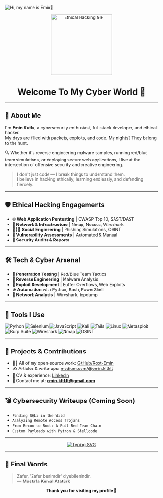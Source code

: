 
![ Hi, my name is Emin👾](https://images-wixmp-ed30a86b8c4ca887773594c2.wixmp.com/f/c83c004e-1370-4756-88e5-4071de797088/dgdq8br-09cc7ad6-a021-47a5-b0e0-917b12b0f7a7.gif?token=eyJ0eXAiOiJKV1QiLCJhbGciOiJIUzI1NiJ9.eyJzdWIiOiJ1cm46YXBwOjdlMGQxODg5ODIyNjQzNzNhNWYwZDQxNWVhMGQyNmUwIiwiaXNzIjoidXJuOmFwcDo3ZTBkMTg4OTgyMjY0MzczYTVmMGQ0MTVlYTBkMjZlMCIsIm9iaiI6W1t7InBhdGgiOiJcL2ZcL2M4M2MwMDRlLTEzNzAtNDc1Ni04OGU1LTQwNzFkZTc5NzA4OFwvZGdkcThici0wOWNjN2FkNi1hMDIxLTQ3YTUtYjBlMC05MTdiMTJiMGY3YTcuZ2lmIn1dXSwiYXVkIjpbInVybjpzZXJ2aWNlOmZpbGUuZG93bmxvYWQiXX0.tqRMtE-b2QiI2nnefNxSDMJvZCcYqFmq2ccg_Xfzqb8)
<p align="center">
  <img src="https://media2.giphy.com/media/v1.Y2lkPTc5MGI3NjExdzRraXMxNDFtODdwZ2FucXNlY3hta2U3eXNscW9qanh1aDdlc2FobyZlcD12MV9pbnRlcm5hbF9naWZfYnlfaWQmY3Q9Zw/axUE5IV9YoJ9ObTydP/giphy.gif" alt="Ethical Hacking GIF" width="200">
</p>


<h1 align="center"><b>Welcome To My Cyber World 👾</b></h1>

---

## 🧠 About Me

I'm **Emin Kutlu**, a cybersecurity enthusiast, full-stack developer, and ethical hacker.  
My days are filled with packets, exploits, and code. My nights? They belong to the hunt.

🔍 Whether it's reverse engineering malware samples, running red/blue team simulations, or deploying secure web applications, I live at the intersection of offensive security and creative engineering.

> I don't just code — I break things to understand them.  
> I believe in hacking ethically, learning endlessly, and defending fiercely.

---

## 🛡️ Ethical Hacking Engagements

- 🌐 **Web Application Pentesting** | OWASP Top 10, SAST/DAST
- 🔗 **Network & Infrastructure** | Nmap, Nessus, Wireshark
- 🧑‍🤝‍🧑 **Social Engineering** | Phishing Simulations, OSINT
- 🦺 **Vulnerability Assessments** | Automated & Manual
- 📄 **Security Audits & Reports**

---

## 🛠️ Tech & Cyber Arsenal

- 🧬 **Penetration Testing** | Red/Blue Team Tactics
- 🧠 **Reverse Engineering** | Malware Analysis
- 🔐 **Exploit Development** | Buffer Overflows, Web Exploits
- ⚙️ **Automation** with Python, Bash, PowerShell
- 📡 **Network Analysis** | Wireshark, tcpdump

---

## 🧰 Tools I Use

![Python](https://img.shields.io/badge/python-%233776AB.svg?style=for-the-badge&logo=python&logoColor=white)
![Selenium](https://img.shields.io/badge/-selenium-%43B02A?style=for-the-badge&logo=selenium&logoColor=white)
![JavaScript](https://img.shields.io/badge/javascript-%23323330.svg?style=for-the-badge&logo=javascript&logoColor=%23F7DF1E)
![Kali](https://img.shields.io/badge/Kali-%23004243.svg?style=for-the-badge&logo=kalilinux&logoColor=white)
![Tails](https://img.shields.io/badge/Tails%20-56347C?&style=for-the-badge&logo=tails&logoColor=white)
![Linux](https://img.shields.io/badge/Linux-FCC624?style=for-the-badge&logo=linux&logoColor=black)
![Metasploit](https://img.shields.io/badge/Metasploit-%2320232a.svg?style=for-the-badge)
![Burp Suite](https://img.shields.io/badge/Burp%20Suite-orange?style=for-the-badge)
![Wireshark](https://img.shields.io/badge/Wireshark-006CA2?style=for-the-badge&logo=wireshark&logoColor=white)
![Nmap](https://img.shields.io/badge/Nmap-00497B?style=for-the-badge)
![OSINT](https://img.shields.io/badge/OSINT-%23FF69B4?style=for-the-badge)

---


## 📝 Projects & Contributions

- 👨‍💻 All of my open-source work: [GitHub/Root-Emin](https://github.com/Root-Emin)
- ✍️ Articles & write-ups: [medium.com/@emin.kltklt](https://medium.com/@emin.kltklt)
- 💼 CV & experience: [LinkedIn](https://www.linkedin.com/in/emin-kutlu0101/)
- 📧 Contact me at: **emin.kltklt@gmail.com**

---

## 💣 Cybersecurity Writeups (Coming Soon)

- `Finding SQLi in the Wild`
- `Analyzing Remote Access Trojans`
- `From Recon to Root: A Full Red Team Chain`
- `Custom Payloads with Python & Shellcode`

---

<div align="center">

[![Typing SVG](https://readme-typing-svg.herokuapp.com?font=Roboto&pause=1000&color=00FF00&center=true&vCenter=true&multiline=true&width=600&height=80&lines=Hack+the+Planet+%F0%9F%94%90;Secure+the+Future+%F0%9F%94%92;Knowledge+is+Power+%F0%9F%92%AA)](https://git.io/typing-svg)

</div>

---

## 📜 Final Words

> Zafer, 'Zafer benimdir' diyebilenindir.  
> — **Mustafa Kemal Atatürk**

<p align="center">
  <b>Thank you for visiting my profile 🙏</b>
</p>

